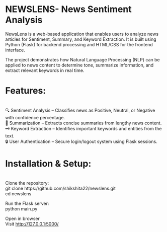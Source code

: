 # NEWSLENS- News Sentiment Analysis
NewsLens is a web-based application that enables users to analyze news articles for Sentiment, Summary, and Keyword Extraction.
It is built using Python (Flask) for backend processing and HTML/CSS for the frontend interface.

The project demonstrates how Natural Language Processing (NLP) can be applied to news content to determine tone, summarize information, and extract relevant keywords in real time.

# Features:
<br>
🔍 Sentiment Analysis – Classifies news as Positive, Neutral, or Negative with confidence percentage.<br>
📑 Summarization – Extracts concise summaries from lengthy news content.<br>
🗝 Keyword Extraction – Identifies important keywords and entities from the text.<br>
🔒 User Authentication – Secure login/logout system using Flask sessions.<br>

# Installation & Setup:
<br>
Clone the repository:<br>
git clone https://github.com/shikshita22/newslens.git<br>
cd newslens
<br>

Run the Flask server:
<br>
python main.py

Open in browser
<br>
Visit http://127.0.0.1:5000/
